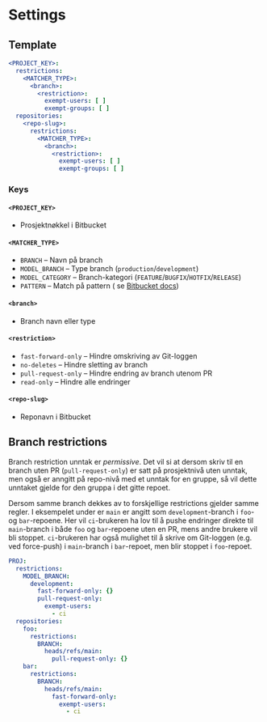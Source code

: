 # Settings

## Template

```yaml
<PROJECT_KEY>:
  restrictions:
    <MATCHER_TYPE>:
      <branch>:
        <restriction>:
          exempt-users: [ ]
          exempt-groups: [ ]
  repositories:
    <repo-slug>:
      restrictions:
        <MATCHER_TYPE>:
          <branch>:
            <restriction>:
              exempt-users: [ ]
              exempt-groups: [ ]
```

### Keys

#### `<PROJECT_KEY>`

* Prosjektnøkkel i Bitbucket

#### `<MATCHER_TYPE>`

* `BRANCH` – Navn på branch
* `MODEL_BRANCH` – Type branch (`production`/`development`)
* `MODEL_CATEGORY` – Branch-kategori (`FEATURE`/`BUGFIX`/`HOTFIX`/`RELEASE`)
* `PATTERN` – Match på pattern (
  se [Bitbucket docs](https://confluence.atlassian.com/bitbucketserver/branch-permission-patterns-776639814.html))

#### `<branch>`

* Branch navn eller type

#### `<restriction>`

* `fast-forward-only` – Hindre omskriving av Git-loggen
* `no-deletes` – Hindre sletting av branch
* `pull-request-only` – Hindre endring av branch utenom PR
* `read-only` – Hindre alle endringer

#### `<repo-slug>`

* Reponavn i Bitbucket

## Branch restrictions

Branch restriction unntak er _permissive_.
Det vil si at dersom skriv til en branch uten PR (`pull-request-only`) er satt på prosjektnivå uten unntak,
men også er anngitt på repo-nivå med et unntak for en gruppe, så vil dette unntaket gjelde for den gruppa i det gitte
repoet.

Dersom samme branch dekkes av to forskjellige restrictions gjelder samme regler.
I eksempelet under er `main` er angitt som `development`-branch i `foo`- og `bar`-repoene.
Her vil `ci`-brukeren ha lov til å pushe endringer direkte til `main`-branch i både `foo` og `bar`-repoene uten en PR,
mens andre brukere vil bli stoppet. `ci`-brukeren har også mulighet til å skrive om Git-loggen (e.g. ved force-push)
i `main`-branch i `bar`-repoet, men blir stoppet i `foo`-repoet.

```yaml
PROJ:
  restrictions:
    MODEL_BRANCH:
      development:
        fast-forward-only: {}
        pull-request-only:
          exempt-users:
            - ci
  repositories:
    foo:
      restrictions:
        BRANCH:
          heads/refs/main:
            pull-request-only: {}
    bar:
      restrictions:
        BRANCH:
          heads/refs/main:
            fast-forward-only:
              exempt-users:
                - ci
```


